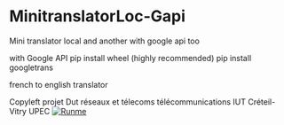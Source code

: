 # MinitranslatorLoc-Gapi
Mini translator local and another with google api too

with Google API 
pip install wheel  (highly recommended)
pip install googletrans


french to english translator


Copyleft 
projet Dut réseaux et télecoms télécommunications IUT Créteil-Vitry UPEC
[![Runme](https://runme.io/static/button.svg)](https://runme.io/run?app_id=622c5010-f82a-4b95-a709-d264aaa4a748)
